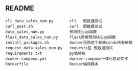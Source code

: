 ## README


    
    cli_data_sales_num.py       cli   假数据测试
    curl_post.sh                curl  假数据测试
    date_sales_num.py           预测核心py函数
    flask_data_sales_num.py     flask调用预测核心py函数
    install_packages.sh         docker里跑这个安装conda所有依赖
    request_data_sales_num.py   requests包 假数据测试
    requirements.txt            py依赖包
    dcoker-compose.yml          docker-compose一体化启动文件
    Dockerfile                  Docker编译脚本

    